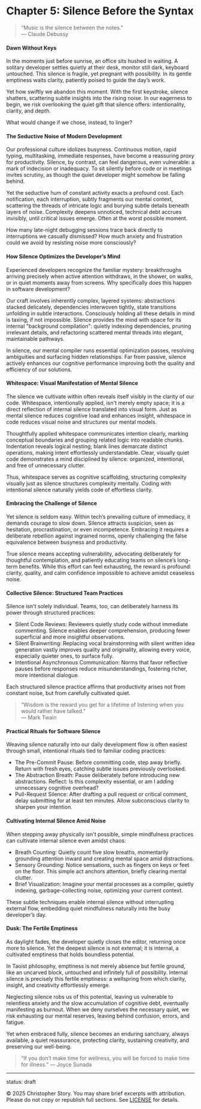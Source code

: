 # Chapter 5: Silence Before the Syntax

> “Music is the silence between the notes.”\
> — Claude Debussy

#### Dawn Without Keys

In the moments just before sunrise, an office sits hushed in waiting. A solitary developer settles quietly at their desk, monitor still dark, keyboard untouched. This silence is fragile, yet pregnant with possibility. In its gentle emptiness waits clarity, patiently poised to guide the day’s work.

Yet how swiftly we abandon this moment. With the first keystroke, silence shatters, scattering subtle insights into the rising noise. In our eagerness to begin, we risk overlooking the quiet gift that silence offers: intentionality, clarity, and depth.

What would change if we chose, instead, to linger?

#### The Seductive Noise of Modern Development

Our professional culture idolizes busyness. Continuous motion, rapid typing, multitasking, immediate responses, have become a reassuring proxy for productivity. Silence, by contrast, can feel dangerous, even vulnerable: a mark of indecision or inadequacy. To sit silently before code or in meetings invites scrutiny, as though the quiet developer might somehow be falling behind.

Yet the seductive hum of constant activity exacts a profound cost. Each notification, each interruption, subtly fragments our mental context, scattering the threads of intricate logic and burying subtle details beneath layers of noise. Complexity deepens unnoticed, technical debt accrues invisibly, until critical issues emerge. Often at the worst possible moment.

How many late-night debugging sessions trace back directly to interruptions we casually dismissed? How much anxiety and frustration could we avoid by resisting noise more consciously?

#### How Silence Optimizes the Developer’s Mind

Experienced developers recognize the familiar mystery: breakthroughs arriving precisely when active attention withdraws, in the shower, on walks, or in quiet moments away from screens. Why specifically does this happen in software development?

Our craft involves inherently complex, layered systems: abstractions stacked delicately, dependencies interwoven tightly, state transitions unfolding in subtle interactions. Consciously holding all these details in mind is taxing, if not impossible. Silence provides the mind with space for its internal "background compilation": quietly indexing dependencies, pruning irrelevant details, and refactoring scattered mental threads into elegant, maintainable pathways.

In silence, our mental compiler runs essential optimization passes, resolving ambiguities and surfacing hidden relationships. Far from passive, silence actively enhances our cognitive performance improving both the quality and efficiency of our solutions.

#### Whitespace: Visual Manifestation of Mental Silence

The silence we cultivate within often reveals itself visibly in the clarity of our code. Whitespace, intentionally applied, isn't merely empty space; it is a direct reflection of internal silence translated into visual form. Just as mental silence reduces cognitive load and enhances insight, whitespace in code reduces visual noise and structures our mental models.

Thoughtfully applied whitespace communicates intention clearly, marking conceptual boundaries and grouping related logic into readable chunks. Indentation reveals logical nesting; blank lines demarcate distinct operations, making intent effortlessly understandable. Clear, visually quiet code demonstrates a mind disciplined by silence: organized, intentional, and free of unnecessary clutter.

Thus, whitespace serves as cognitive scaffolding, structuring complexity visually just as silence structures complexity mentally. Coding with intentional silence naturally yields code of effortless clarity.

#### Embracing the Challenge of Silence

Yet silence is seldom easy. Within tech’s prevailing culture of immediacy, it demands courage to slow down. Silence attracts suspicion, seen as hesitation, procrastination, or even incompetence. Embracing it requires a deliberate rebellion against ingrained norms, openly challenging the false equivalence between busyness and productivity.

True silence means accepting vulnerability, advocating deliberately for thoughtful contemplation, and patiently educating teams on silence’s long-term benefits. While this effort can feel exhausting, the reward is profound: clarity, quality, and calm confidence impossible to achieve amidst ceaseless noise.

#### Collective Silence: Structured Team Practices

Silence isn't solely individual. Teams, too, can deliberately harness its power through structured practices:

- Silent Code Reviews: Reviewers quietly study code without immediate commenting. Silence enables deeper comprehension, producing fewer superficial and more insightful observations.
- Silent Brainwriting: Replacing vocal brainstorming with silent written idea generation vastly improves quality and originality, allowing every voice, especially quieter ones, to surface fully.
- Intentional Asynchronous Communication: Norms that favor reflective pauses before responses reduce misunderstandings, fostering richer, more intentional dialogue.

Each structured silence practice affirms that productivity arises not from constant noise, but from carefully cultivated quiet.

> “Wisdom is the reward you get for a lifetime of listening when you would rather have talked.”\
> — Mark Twain

#### Practical Rituals for Software Silence

Weaving silence naturally into our daily development flow is often easiest through small, intentional rituals tied to familiar coding practices:

- The Pre-Commit Pause: Before committing code, step away briefly. Return with fresh eyes, catching subtle issues previously overlooked.
- The Abstraction Breath: Pause deliberately before introducing new abstractions. Reflect: Is this complexity essential, or am I adding unnecessary cognitive overhead?
- Pull-Request Silence: After drafting a pull request or critical comment, delay submitting for at least ten minutes. Allow subconscious clarity to sharpen your intention.

#### Cultivating Internal Silence Amid Noise

When stepping away physically isn't possible, simple mindfulness practices can cultivate internal silence even amidst chaos:

- Breath Counting: Quietly count five slow breaths, momentarily grounding attention inward and creating mental space amid distractions.
- Sensory Grounding: Notice sensations, such as fingers on keys or feet on the floor. This simple act anchors attention, briefly clearing mental clutter.
- Brief Visualization: Imagine your mental processes as a compiler, quietly indexing, garbage-collecting noise, optimizing your current context.

These subtle techniques enable internal silence without interrupting external flow, embedding quiet mindfulness naturally into the busy developer’s day.

#### Dusk: The Fertile Emptiness

As daylight fades, the developer quietly closes the editor, returning once more to silence. Yet the deepest silence is not external; it is internal, a cultivated emptiness that holds boundless potential.

In Taoist philosophy, emptiness is not merely absence but fertile ground, like an uncarved block, untouched and infinitely full of possibility. Internal silence is precisely this fertile emptiness: a wellspring from which clarity, insight, and creativity effortlessly emerge.

Neglecting silence robs us of this potential, leaving us vulnerable to relentless anxiety and the slow accumulation of cognitive debt, eventually manifesting as burnout. When we deny ourselves the necessary quiet, we risk exhausting our mental reserves, leaving behind confusion, errors, and fatigue.

Yet when embraced fully, silence becomes an enduring sanctuary, always available, a quiet reassurance, protecting clarity, sustaining creativity, and preserving our well-being.

> “If you don’t make time for wellness, you will be forced to make time for illness.”
> — Joyce Sunada

---

status: draft

© 2025 Christopher Story.
You may share brief excerpts with attribution.  
Please do not copy or republish full sections. See [LICENSE](./LICENSE.md) for details.
